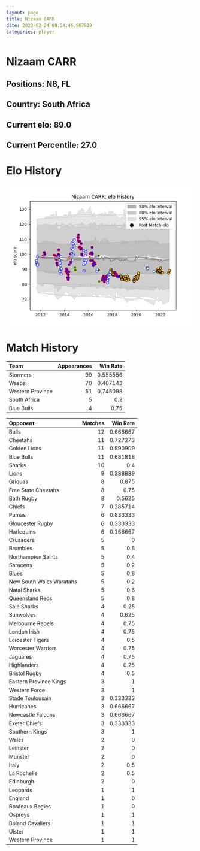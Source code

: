 ```yaml
---  
layout: page  
title: Nizaam CARR  
date: 2023-02-24 09:54:46.967929  
categories: player  
---
```

# Nizaam CARR

## Positions: N8, FL

## Country: South Africa

## Current elo: 89.0

## Current Percentile: 27.0

# Elo History


![elo history](history_NizaamCARR.png)
# Match History


| Team             |   Appearances |   Win Rate |
|:-----------------|--------------:|-----------:|
| Stormers         |            99 |   0.555556 |
| Wasps            |            70 |   0.407143 |
| Western Province |            51 |   0.745098 |
| South Africa     |             5 |   0.2      |
| Blue Bulls       |             4 |   0.75     |

| Opponent                 |   Matches |   Win Rate |
|:-------------------------|----------:|-----------:|
| Bulls                    |        12 |   0.666667 |
| Cheetahs                 |        11 |   0.727273 |
| Golden Lions             |        11 |   0.590909 |
| Blue Bulls               |        11 |   0.681818 |
| Sharks                   |        10 |   0.4      |
| Lions                    |         9 |   0.388889 |
| Griquas                  |         8 |   0.875    |
| Free State Cheetahs      |         8 |   0.75     |
| Bath Rugby               |         8 |   0.5625   |
| Chiefs                   |         7 |   0.285714 |
| Pumas                    |         6 |   0.833333 |
| Gloucester Rugby         |         6 |   0.333333 |
| Harlequins               |         6 |   0.166667 |
| Crusaders                |         5 |   0        |
| Brumbies                 |         5 |   0.6      |
| Northampton Saints       |         5 |   0.4      |
| Saracens                 |         5 |   0.2      |
| Blues                    |         5 |   0.8      |
| New South Wales Waratahs |         5 |   0.2      |
| Natal Sharks             |         5 |   0.6      |
| Queensland Reds          |         5 |   0.8      |
| Sale Sharks              |         4 |   0.25     |
| Sunwolves                |         4 |   0.625    |
| Melbourne Rebels         |         4 |   0.75     |
| London Irish             |         4 |   0.75     |
| Leicester Tigers         |         4 |   0.5      |
| Worcester Warriors       |         4 |   0.75     |
| Jaguares                 |         4 |   0.75     |
| Highlanders              |         4 |   0.25     |
| Bristol Rugby            |         4 |   0.5      |
| Eastern Province Kings   |         3 |   1        |
| Western Force            |         3 |   1        |
| Stade Toulousain         |         3 |   0.333333 |
| Hurricanes               |         3 |   0.666667 |
| Newcastle Falcons        |         3 |   0.666667 |
| Exeter Chiefs            |         3 |   0.333333 |
| Southern Kings           |         3 |   1        |
| Wales                    |         2 |   0        |
| Leinster                 |         2 |   0        |
| Munster                  |         2 |   0        |
| Italy                    |         2 |   0.5      |
| La Rochelle              |         2 |   0.5      |
| Edinburgh                |         2 |   0        |
| Leopards                 |         1 |   1        |
| England                  |         1 |   0        |
| Bordeaux Begles          |         1 |   0        |
| Ospreys                  |         1 |   1        |
| Boland Cavaliers         |         1 |   1        |
| Ulster                   |         1 |   1        |
| Western Province         |         1 |   1        |